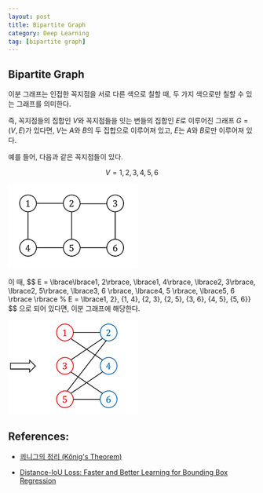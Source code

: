 ```yaml
---
layout: post
title: Bipartite Graph
category: Deep Learning
tag: [bipartite graph]
---
```


## Bipartite Graph

이분 그래프는 인접한 꼭지점을 서로 다른 색으로 칠할 때, 두 가지 색으로만 칠할 수 있는 그래프를 의미한다. 

즉, 꼭지점들의 집합인 $V$와 꼭지점들을 잇는 변들의 집합인 $E$로 이루어진 그래프 $G = (V, E)$가 있다면, $V$는 $A$와 $B$의 두 집합으로 이루어져 있고, $E$는 $A$와 $B$로만 이루어져 있다. 


예를 들어, 다음과 같은 꼭지점들이 있다. 

$$ V = {1, 2, 3, 4, 5, 6}$$

<img src='/assets/deep_learning/bipartite_graph/graph_v.png'>

이 때, 
$$
E = \lbrace\lbrace1, 2\rbrace, \lbrace1, 4\rbrace, \lbrace2, 3\rbrace, \lbrace2, 5\rbrace, \lbrace3, 6 \rbrace, \lbrace4, 5 \rbrace, \lbrace5, 6 \rbrace \rbrace
% E = \lbrace1, 2}, {1, 4}, {2, 3}, {2, 5}, {3, 6}, {4, 5}, {5, 6}} 
$$
으로 되어 있다면, 이분 그래프에 해당한다. 

<img src='/assets/deep_learning/bipartite_graph/bipartite_graph.png'>

## References:

- [쾨니그의 정리 (Kőnig's Theorem)](https://gazelle-and-cs.tistory.com/12)

- [Distance-IoU Loss: Faster and Better Learning for Bounding Box Regression](https://arxiv.org/abs/1911.08287)